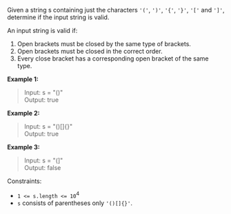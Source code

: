 Given a string s containing just the characters `'('`, `')'`, `'{'`, `'}'`, `'['` and `']'`, determine if the input string is valid.

An input string is valid if:

1. Open brackets must be closed by the same type of brackets.    
2. Open brackets must be closed in the correct order.
3. Every close bracket has a corresponding open bracket of the same type.

 

**Example 1:**

> Input: s = "()"  
Output: true

**Example 2:**

> Input: s = "()[]{}"  
Output: true

**Example 3:**

> Input: s = "(]"  
Output: false

 

Constraints:

* `1 <= s.length <= 10`<sup>4</sup>
* `s` consists of parentheses only `'()[]{}'`.


